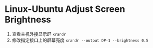 # Linux-Ubuntu Adjust Screen Brightness

1. 查看主机外接显示屏
`xrandr`
2. 修改指定接口上的屏幕亮度
`xrandr --output DP-1 --brightness 0.5`